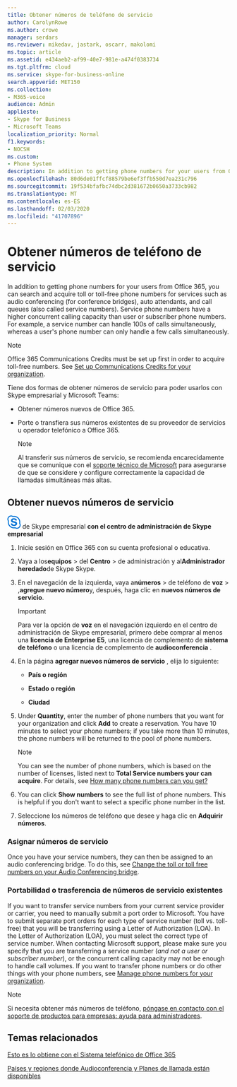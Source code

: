 ```yaml
---
title: Obtener números de teléfono de servicio
author: CarolynRowe
ms.author: crowe
manager: serdars
ms.reviewer: mikedav, jastark, oscarr, makolomi
ms.topic: article
ms.assetid: e434aeb2-af99-40e7-981e-a474f0383734
ms.tgt.pltfrm: cloud
ms.service: skype-for-business-online
search.appverid: MET150
ms.collection:
- M365-voice
audience: Admin
appliesto:
- Skype for Business
- Microsoft Teams
localization_priority: Normal
f1.keywords:
- NOCSH
ms.custom:
- Phone System
description: In addition to getting phone numbers for your users from Office 365, you can search and acquire toll or toll-free phone numbers for services such as audio conferencing (for conference bridges), auto attendants, and call queues (also called service numbers). Service phone numbers have a higher concurrent calling capacity than user or subscriber phone numbers.
ms.openlocfilehash: 80d6de01ffcf88579be6ef3ffb550d7ea231c796
ms.sourcegitcommit: 19f534bfafbc74dbc2d381672b0650a3733cb982
ms.translationtype: MT
ms.contentlocale: es-ES
ms.lasthandoff: 02/03/2020
ms.locfileid: "41707896"
---
```

# <a name="getting-service-phone-numbers"></a>Obtener números de teléfono de servicio

In addition to getting phone numbers for your users from Office 365, you can search and acquire toll or toll-free phone numbers for services such as audio conferencing (for conference bridges), auto attendants, and call queues (also called service numbers). Service phone numbers have a higher concurrent calling capacity than user or subscriber phone numbers. For example, a service number can handle 100s of calls simultaneously, whereas a user's phone number can only handle a few calls simultaneously.
  
> [!NOTE]
> Office 365 Communications Credits must be set up first in order to acquire toll-free numbers. See [Set up Communications Credits for your organization](/microsoftteams/set-up-communications-credits-for-your-organization). 
  
Tiene dos formas de obtener números de servicio para poder usarlos con Skype empresarial y Microsoft Teams:
  
- Obtener números nuevos de Office 365.
    
- Porte o transfiera sus números existentes de su proveedor de servicios u operador telefónico a Office 365.
    
    > [!NOTE]
    > Al transferir sus números de servicio, se recomienda encarecidamente que se comunique con el [soporte técnico de Microsoft](https://support.office.com/en-us/article/32a17ca7-6fa0-4870-8a8d-e25ba4ccfd4b) para asegurarse de que se considere y configure correctamente la capacidad de llamadas simultáneas más altas.
  
## <a name="get-new-service-numbers"></a>Obtener nuevos números de servicio

![Un icono que muestra el logotipo](media/sfb-logo-30x30.png) de Skype empresarial **con el centro de administración de Skype empresarial**

1. Inicie sesión en Office 365 con su cuenta profesional o educativa.
    
2. Vaya a los**equipos** > del **Centro** > de administración y al**Administrador heredado**de Skype Skype.
    
3. En el navegación de la izquierda, vaya a**números** > de teléfono de **voz** > ,**agregue nuevo número**y, después, haga clic en **nuevos números de servicio**.
    
    > [!IMPORTANT] 
    > Para ver la opción de **voz** en el navegación izquierdo en el centro de administración de Skype empresarial, primero debe comprar al menos una **licencia de Enterprise E5**, una licencia de complemento de **sistema de teléfono** o una licencia de complemento de **audioconferencia** .
    
4. En la página **agregar nuevos números de servicio** , elija lo siguiente:
    
   - **País o región**
    
   - **Estado o región**
    
   - **Ciudad**
    
5. Under **Quantity**, enter the number of phone numbers that you want for your organization and click **Add** to create a reservation. You have 10 minutes to select your phone numbers; if you take more than 10 minutes, the phone numbers will be returned to the pool of phone numbers.
    
    > [!NOTE]
    > You can see the number of phone numbers, which is based on the number of licenses, listed next to **Total Service numbers your can acquire**. For details, see [How many phone numbers can you get?](/microsoftteams/how-many-phone-numbers-can-you-get)
  
6. You can click **Show numbers** to see the full list of phone numbers. This is helpful if you don't want to select a specific phone number in the list.
    
7. Seleccione los números de teléfono que desee y haga clic en **Adquirir números**.
    
### <a name="assign-service-numbers"></a>Asignar números de servicio

Once you have your service numbers, they can then be assigned to an audio conferencing bridge. To do this, see [Change the toll or toll free numbers on your Audio Conferencing bridge](/MicrosoftTeams/change-the-phone-numbers-on-your-audio-conferencing-bridge).
  
### <a name="port-or-transfer-existing-service-numbers"></a>Portabilidad o trasferencia de números de servicio existentes

If you want to transfer service numbers from your current service provider or carrier, you need to manually submit a port order to Microsoft. You have to submit separate port orders for each type of service number (toll vs. toll-free) that you will be transferring using a Letter of Authorization (LOA). In the Letter of Authorization (LOA), you must select the correct type of service number. When contacting Microsoft support, please make sure you specify that you are transferring a service number (*and not a user or subscriber number*), or the concurrent calling capacity may not be enough to handle call volumes. If you want to transfer phone numbers or do other things with your phone numbers, see [Manage phone numbers for your organization](/microsoftteams/manage-phone-numbers-for-your-organization).

> [!NOTE]
> Si necesita obtener más números de teléfono, [póngase en contacto con el soporte de productos para empresas: ayuda para administradores](https://support.office.com/en-us/article/32a17ca7-6fa0-4870-8a8d-e25ba4ccfd4b). 
  
## <a name="related-topics"></a>Temas relacionados
[Esto es lo obtiene con el Sistema telefónico de Office 365](/MicrosoftTeams/here-s-what-you-get-with-phone-system)

[Países y regiones donde Audioconferencia y Planes de llamada están disponibles](/microsoftteams/country-and-region-availability-for-audio-conferencing-and-calling-plans/country-and-region-availability-for-audio-conferencing-and-calling-plans)

  
 
